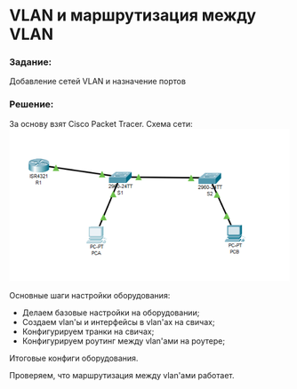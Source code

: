 # VLAN и маршрутизация между VLAN

###  Задание:
Добавление сетей VLAN и назначение портов

###  Решение:
За основу взят Cisco Packet Tracer. 
Схема сети:
![](https://github.com/irvin232/OTUS-network-engineer/blob/master/labs/lab01/network%20topology.png)

Основные шаги настройки оборудования:
- Делаем базовые настройки на оборудовании;
- Создаем vlan'ы и интерфейсы в vlan'ах на свичах;
- Конфигурируем транки на свичах;
- Конфигурируем роутинг между vlan'ами на роутере;

Итоговые конфиги оборудования.

Проверяем, что маршрутизация между vlan'ами работает.
